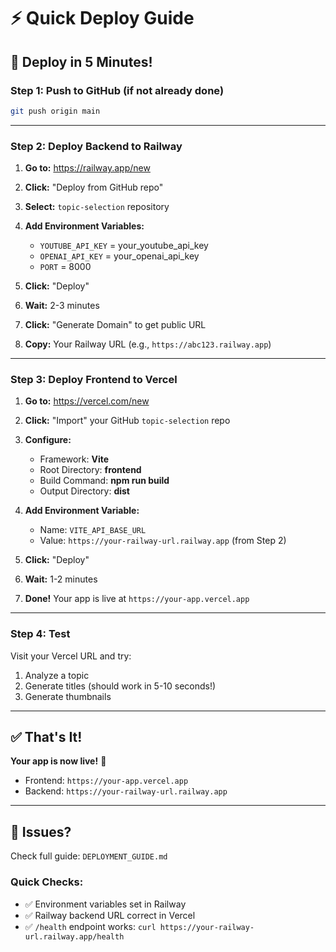 # ⚡ Quick Deploy Guide

## 🚀 Deploy in 5 Minutes!

### Step 1: Push to GitHub (if not already done)

```bash
git push origin main
```

---

### Step 2: Deploy Backend to Railway

1. **Go to:** https://railway.app/new
2. **Click:** "Deploy from GitHub repo"
3. **Select:** `topic-selection` repository
4. **Add Environment Variables:**
   - `YOUTUBE_API_KEY` = your_youtube_api_key
   - `OPENAI_API_KEY` = your_openai_api_key
   - `PORT` = 8000

5. **Click:** "Deploy"
6. **Wait:** 2-3 minutes
7. **Click:** "Generate Domain" to get public URL
8. **Copy:** Your Railway URL (e.g., `https://abc123.railway.app`)

---

### Step 3: Deploy Frontend to Vercel

1. **Go to:** https://vercel.com/new
2. **Click:** "Import" your GitHub `topic-selection` repo
3. **Configure:**
   - Framework: **Vite**
   - Root Directory: **frontend**
   - Build Command: **npm run build**
   - Output Directory: **dist**

4. **Add Environment Variable:**
   - Name: `VITE_API_BASE_URL`
   - Value: `https://your-railway-url.railway.app` (from Step 2)

5. **Click:** "Deploy"
6. **Wait:** 1-2 minutes
7. **Done!** Your app is live at `https://your-app.vercel.app`

---

### Step 4: Test

Visit your Vercel URL and try:
1. Analyze a topic
2. Generate titles (should work in 5-10 seconds!)
3. Generate thumbnails

---

## ✅ That's It!

**Your app is now live!** 🎉

- Frontend: `https://your-app.vercel.app`
- Backend: `https://your-railway-url.railway.app`

---

## 🐛 Issues?

Check full guide: `DEPLOYMENT_GUIDE.md`

### Quick Checks:
- ✅ Environment variables set in Railway
- ✅ Railway backend URL correct in Vercel
- ✅ `/health` endpoint works: `curl https://your-railway-url.railway.app/health`

